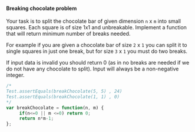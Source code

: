 #### Breaking chocolate problem

Your task is to split the chocolate bar of given dimension `n` x `m` into small squares. Each square is of size 1x1 and unbreakable. Implement a function that will return minimum number of breaks needed.

For example if you are given a chocolate bar of size `2` x `1` you can split it to single squares in just one break, but for size `3` x `1` you must do two breaks.

If input data is invalid you should return 0 (as in no breaks are needed if we do not have any chocolate to split). Input will always be a non-negative integer.

```javascript
/*
Test.assertEquals(breakChocolate(5, 5) , 24)
Test.assertEquals(breakChocolate(1, 1) , 0)
*/
var breakChocolate = function(n, m) {
     if(n<=0 || m <=0) return 0;
     return n*m-1;
};
```